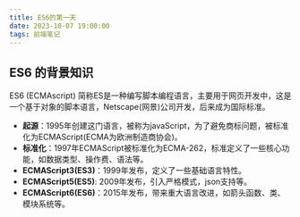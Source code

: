 ```yaml
---
title: ES6的第一天
date: 2023-10-07 19:00:00
tags: 前端笔记
---
```


## ES6 的背景知识
ES6 (ECMAscript) 简称ES是一种编写脚本编程语言，主要用于网页开发中，这是一个基于对象的脚本语言，Netscape(网景)公司开发，后来成为国际标准。
- **起源**：1995年创建这门语言，被称为javaScript，为了避免商标问题，被标准化为ECMAScript(ECMA为欧洲制造商协会)。
- **标准化**：1997年ECMAScript被标准化为ECMA-262，标准定义了一些核心功能，如数据类型、操作费、语法等。
- **ECMAScript3(ES3)**：1999年发布，定义了一些基础语言特性。
- **ECMAScript5(ES5)**: 2009年发布，引入严格模式，json支持等。
- **ECMAScript6(ES6)**：2015年发布，带来重大语言改进，如箭头函数、类、模块系统等。


